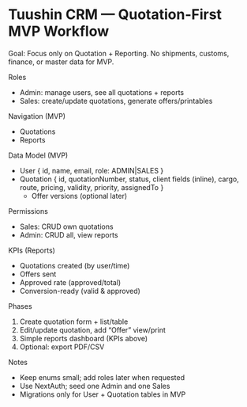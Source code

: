 # Tuushin CRM — Quotation-First MVP Workflow

Goal: Focus only on Quotation + Reporting. No shipments, customs, finance, or master data for MVP.

Roles
- Admin: manage users, see all quotations + reports
- Sales: create/update quotations, generate offers/printables

Navigation (MVP)
- Quotations
- Reports

Data Model (MVP)
- User { id, name, email, role: ADMIN|SALES }
- Quotation { id, quotationNumber, status, client fields (inline), cargo, route, pricing, validity, priority, assignedTo }
  - Offer versions (optional later)

Permissions
- Sales: CRUD own quotations
- Admin: CRUD all, view reports

KPIs (Reports)
- Quotations created (by user/time)
- Offers sent
- Approved rate (approved/total)
- Conversion-ready (valid & approved)

Phases
1) Create quotation form + list/table
2) Edit/update quotation, add “Offer” view/print
3) Simple reports dashboard (KPIs above)
4) Optional: export PDF/CSV

Notes
- Keep enums small; add roles later when requested
- Use NextAuth; seed one Admin and one Sales
- Migrations only for User + Quotation tables in MVP
